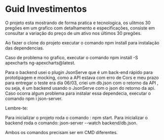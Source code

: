 # Guid Investimentos

O projeto esta mostrando de forma pratica e tecnologica, os ulitmos 30 pregões em um grafico com detalhamento e especificações, consiste em consultar a variação do preço de um ativo  nos últimos 30 pregões.

Ao fazer o clone do projeto executar o comando npm install para instalação das dependencias.

Caso de problema no grafico, executar o comando npm install -S apexcharts ng-apexcharts@latest.

Para o backend usei o plugin JsonServe que é um back-end rápido para prototipagem e mocking, como a API estava com erro de Cors e meu prazo para entregar o teste era dia 06/03, criei um db.json com o retorno da API , ou seja, é um backend usando o JsonServe com o json do retorno da api. Caso ocorra algum problema para instalar essa dependecia, executar o comando npm i json-server.


Lembre-te:

Para inicializar o projeto roda o comando : npm start.
Para inicializar o backend roda o comando: json-server --watch backend/db.json.

Ambos os comandos precisam ser em CMD diferentes.
